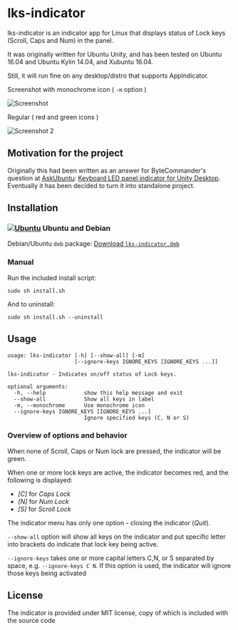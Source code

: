 # lks-indicator

lks-indicator is an indicator app for Linux that displays status of Lock keys (Scroll, Caps and Num) in the panel.

It was originally written for Ubuntu Unity, and has been tested on Ubuntu 16.04 and Ubuntu Kylin 14.04, and Xubuntu 16.04.

Still, it will run fine on any desktop/distro that supports AppIndicator.

Screenshot with monochrome icon ( `-m` option )

![Screenshot](http://i.imgur.com/wJ23PwZ.png)

Regular ( red and green icons )

![Screenshot 2](http://i.imgur.com/9FmG65T.png)

## Motivation for the project

Originally this had been written as an answer for ByteCommander's question at [AskUbuntu](http://askubuntu.com): [Keyboard LED panel indicator for Unity Desktop](http://askubuntu.com/q/796985/295286). Eventually it has been decided to turn it into standalone project.


## Installation

### [![Ubuntu](https://www.pylint.org/assets/img/ubuntu.png)](https://ubuntu.com) Ubuntu and Debian

Debian/Ubuntu `deb` package: [Download `lks-indicator.deb`](https://github.com/SergKolo/lks-indicator/raw/master/debian/lks-indicator.deb)

### Manual

Run the included install script:

    sudo sh install.sh

And to uninstall:

    sudo sh install.sh --uninstall

## Usage
```
usage: lks-indicator [-h] [--show-all] [-m]
                     [--ignore-keys IGNORE_KEYS [IGNORE_KEYS ...]]

lks-indicator - Indicates on/off status of Lock keys.

optional arguments:
  -h, --help            show this help message and exit
  --show-all            Show all keys in label
  -m, --monochrome      Use monochrome icon
  --ignore-keys IGNORE_KEYS [IGNORE_KEYS ...]
                        Ignore specified keys (C, N or S)
```
### Overview of options and behavior

When none of Scroll, Caps or Num lock are pressed, the indicator will be green.

When one or more lock keys are active, the indicator becomes red, and the following is displayed:

- *\[C\]* for *Caps Lock*
- *\[N\]* for *Num Lock*
- *\[S\]* for *Scroll Lock*



The indicator menu has only one option - closing the indicator (*Quit*).

`--show-all` option will show all keys on the indicator and put specific letter into 
brackets do indicate that lock key being active.


`--ignore-keys` takes one or more capital letters C,N, or S separated by space, e.g. 
`--ignore-keys C N`. If this option is used, the indicator will ignore those keys being
activated 

## License

The indicator is provided under MIT license, copy of which is included with the source code
